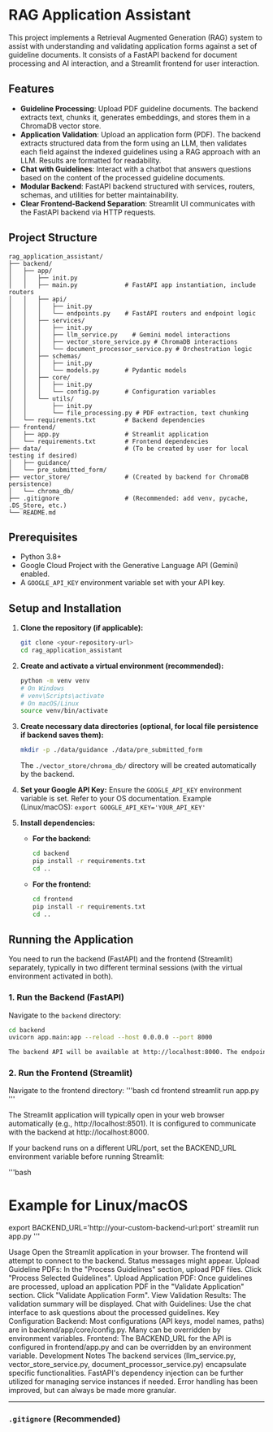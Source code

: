 # RAG Application Assistant

This project implements a Retrieval Augmented Generation (RAG) system to assist with understanding and validating application forms against a set of guideline documents. It consists of a FastAPI backend for document processing and AI interaction, and a Streamlit frontend for user interaction.

## Features

* **Guideline Processing**: Upload PDF guideline documents. The backend extracts text, chunks it, generates embeddings, and stores them in a ChromaDB vector store.
* **Application Validation**: Upload an application form (PDF). The backend extracts structured data from the form using an LLM, then validates each field against the indexed guidelines using a RAG approach with an LLM. Results are formatted for readability.
* **Chat with Guidelines**: Interact with a chatbot that answers questions based on the content of the processed guideline documents.
* **Modular Backend**: FastAPI backend structured with services, routers, schemas, and utilities for better maintainability.
* **Clear Frontend-Backend Separation**: Streamlit UI communicates with the FastAPI backend via HTTP requests.

## Project Structure
```text
rag_application_assistant/
├── backend/
│   ├── app/
│   │   ├── init.py
│   │   ├── main.py             # FastAPI app instantiation, include routers
│   │   ├── api/
│   │   │   ├── init.py
│   │   │   └── endpoints.py    # FastAPI routers and endpoint logic
│   │   ├── services/
│   │   │   ├── init.py
│   │   │   ├── llm_service.py    # Gemini model interactions
│   │   │   ├── vector_store_service.py # ChromaDB interactions
│   │   │   └── document_processor_service.py # Orchestration logic
│   │   ├── schemas/
│   │   │   ├── init.py
│   │   │   └── models.py       # Pydantic models
│   │   ├── core/
│   │   │   ├── init.py
│   │   │   └── config.py       # Configuration variables
│   │   └── utils/
│   │       ├── init.py
│   │       └── file_processing.py # PDF extraction, text chunking
│   └── requirements.txt        # Backend dependencies
├── frontend/
│   ├── app.py                  # Streamlit application
│   └── requirements.txt        # Frontend dependencies
├── data/                       # (To be created by user for local testing if desired)
│   ├── guidance/
│   └── pre_submitted_form/
├── vector_store/               # (Created by backend for ChromaDB persistence)
│   └── chroma_db/
├── .gitignore                  # (Recommended: add venv, pycache, .DS_Store, etc.)
└── README.md
```

## Prerequisites

* Python 3.8+
* Google Cloud Project with the Generative Language API (Gemini) enabled.
* A `GOOGLE_API_KEY` environment variable set with your API key.

## Setup and Installation

1.  **Clone the repository (if applicable):**
    ```bash
    git clone <your-repository-url>
    cd rag_application_assistant
    ```

2.  **Create and activate a virtual environment (recommended):**
    ```bash
    python -m venv venv
    # On Windows
    # venv\Scripts\activate
    # On macOS/Linux
    source venv/bin/activate
    ```

3.  **Create necessary data directories (optional, for local file persistence if backend saves them):**
    ```bash
    mkdir -p ./data/guidance ./data/pre_submitted_form
    ```
    The `./vector_store/chroma_db/` directory will be created automatically by the backend.

4.  **Set your Google API Key:**
    Ensure the `GOOGLE_API_KEY` environment variable is set. Refer to your OS documentation.
    Example (Linux/macOS): `export GOOGLE_API_KEY='YOUR_API_KEY'`

5.  **Install dependencies:**
    * **For the backend:**
        ```bash
        cd backend
        pip install -r requirements.txt
        cd ..
        ```
    * **For the frontend:**
        ```bash
        cd frontend
        pip install -r requirements.txt
        cd ..
        ```

## Running the Application

You need to run the backend (FastAPI) and the frontend (Streamlit) separately, typically in two different terminal sessions (with the virtual environment activated in both).

### 1. Run the Backend (FastAPI)

Navigate to the `backend` directory:
```bash
cd backend
uvicorn app.main:app --reload --host 0.0.0.0 --port 8000

The backend API will be available at http://localhost:8000. The endpoints are prefixed with /api/v1/.
```

### 2. Run the Frontend (Streamlit)

Navigate to the frontend directory:
'''bash
cd frontend
streamlit run app.py
'''

The Streamlit application will typically open in your web browser automatically (e.g., http://localhost:8501). It is configured to communicate with the backend at http://localhost:8000.

If your backend runs on a different URL/port, set the BACKEND_URL environment variable before running Streamlit:

'''bash
# Example for Linux/macOS
export BACKEND_URL='http://your-custom-backend-url:port'
streamlit run app.py
'''

Usage
Open the Streamlit application in your browser.
The frontend will attempt to connect to the backend. Status messages might appear.
Upload Guideline PDFs: In the "Process Guidelines" section, upload PDF files. Click "Process Selected Guidelines".
Upload Application PDF: Once guidelines are processed, upload an application PDF in the "Validate Application" section. Click "Validate Application Form".
View Validation Results: The validation summary will be displayed.
Chat with Guidelines: Use the chat interface to ask questions about the processed guidelines.
Key Configuration
Backend: Most configurations (API keys, model names, paths) are in backend/app/core/config.py. Many can be overridden by environment variables.
Frontend: The BACKEND_URL for the API is configured in frontend/app.py and can be overridden by an environment variable.
Development Notes
The backend services (llm_service.py, vector_store_service.py, document_processor_service.py) encapsulate specific functionalities.
FastAPI's dependency injection can be further utilized for managing service instances if needed.
Error handling has been improved, but can always be made more granular.

---
### `.gitignore` (Recommended)
